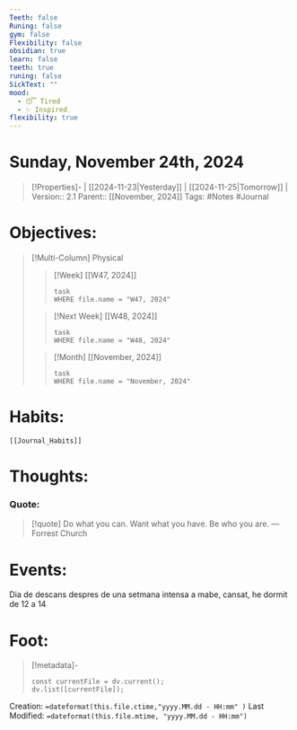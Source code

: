 ```yaml
---
Teeth: false
Runing: false
gym: false
Flexibility: false
obsidian: true
learn: false
teeth: true
runing: false
SickText: ""
mood:
  - 😴 Tired
  - ✨ Inspired
flexibility: true
---
```

# Sunday, November 24th, 2024
>[!Properties]- | [[2024-11-23|Yesterday]] | [[2024-11-25|Tomorrow]] |
>Version:: 2.1
>Parent:: [[November, 2024]]
>Tags: #Notes #Journal 

# Objectives:
>[!Multi-Column] Physical
>>[!Week] [[W47, 2024]]
>>```dataview
>>task
>>WHERE file.name = "W47, 2024"
>>```
>
>>[!Next Week] [[W48, 2024]]
>>```dataview
>>task
>>WHERE file.name = "W48, 2024"
>>```
>
>>[!Month] [[November, 2024]]
>>```dataview
>>task
>>WHERE file.name = "November, 2024"
>>```
>
# Habits:
```meta-bind-embed
[[Journal_Habits]]
```

#  Thoughts:
### Quote:
> [!quote] Do what you can. Want what you have. Be who you are.
> — Forrest Church


# Events:
Dia de descans despres de una setmana intensa a mabe, cansat, he dormit de 12 a 14


# Foot:

>[!metadata]-
>```dataviewjs
>const currentFile = dv.current();
>dv.list([currentFile]);
>```

Creation:          `=dateformat(this.file.ctime,"yyyy.MM.dd - HH:mm" )`
Last Modified:  `=dateformat(this.file.mtime, "yyyy.MM.dd - HH:mm")`

